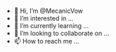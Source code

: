 - 👋 Hi, I’m @MecanicVow
- 👀 I’m interested in ...
- 🌱 I’m currently learning ...
- 💞️ I’m looking to collaborate on ...
- 📫 How to reach me ...

<!---
MecanicVow/MecanicVow is a ✨ special ✨ repository because its `README.md` (this file) appears on your GitHub profile.
You can click the Preview link to take a look at your changes.
--->

